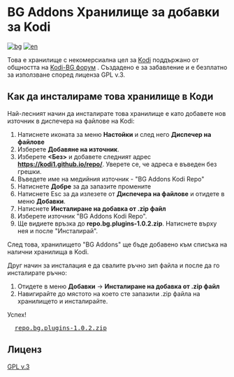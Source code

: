 # BG Addons Хранилище за добавки за Kodi
[![bg](https://img.shields.io/badge/lang-bg--bg-green.svg)](./Readme.md)
[![en](https://img.shields.io/badge/lang-en-red.svg)](./Readme.en-en.md)

Това е хранилище с некомерсиална цел за [Kodi](https://kodi.tv) 
поддържано от общността на [Kodi-BG форум](https://kodibg.org/forum/) .
Създадено е за забавление и е безплатно за използване според лиценза GPL v.3.

## Как да инсталираме това хранилище в Коди

Най-лесният начин да инсталирате това хранилище е като добавете нов източник в диспечера на файлове на Kodi:

1. Натиснете иконата за меню **Настойки** и след него **Диспечер на файлове**
2. Изберете **Добавяне на източник**. 
3. Изберете **<Без>** и добавете следният адрес **https://kodi1.github.io/repo/**. 
   Уверете се, че адреса е въведен без грешки.
5. Въведете име на медийния източник - "BG Addons Kodi Repo"
6. Натиснете **Добре** за да запазите промените
7. Натиснете Esc за да излезете от **Диспечера на файлове** и отидете в меню **Добавки**.
8. Натиснете **Инсталиране на добавка от .zip файл**
9. Изберете източник "BG Addons Kodi Repo".
9. Ще видиете връзка до **repo.bg.plugins-1.0.2.zip**. Натиснете върху нея и после "Инсталирай".
   
След това, хранилището "BG Addons" ще бъде добавено към списъка на налични хранилища в Kodi.

Друг начин за инсталация е да свалите ръчно зип файла и после да го инсталирате ръчно:
1. Отидете в меню **Добавки** -> **Инсталиране на добавка от .zip файл**
2. Навигирайте до мястото на което сте запазили .zip файла на хранилището и инсталирайте.

Успех!

<pre>
  <a id="download_link" href="repo.bg.plugins-1.0.2.zip">repo.bg.plugins-1.0.2.zip</a>   
</pre>

## Лиценз

[GPL v.3](http://www.gnu.org/copyleft/gpl.html)
